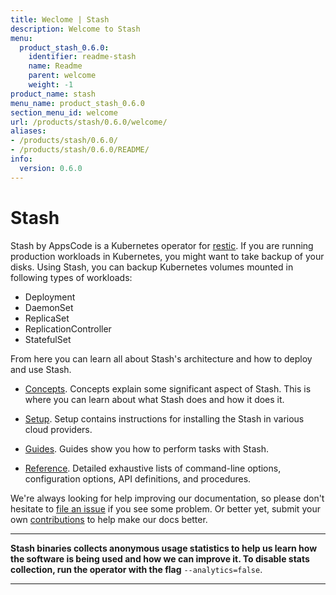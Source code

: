 ```yaml
---
title: Weclome | Stash
description: Welcome to Stash
menu:
  product_stash_0.6.0:
    identifier: readme-stash
    name: Readme
    parent: welcome
    weight: -1
product_name: stash
menu_name: product_stash_0.6.0
section_menu_id: welcome
url: /products/stash/0.6.0/welcome/
aliases:
- /products/stash/0.6.0/
- /products/stash/0.6.0/README/
info:
  version: 0.6.0
---
```


# Stash
 Stash by AppsCode is a Kubernetes operator for [restic](https://restic.net). If you are running production workloads in Kubernetes, you might want to take backup of your disks. Using Stash, you can backup Kubernetes volumes mounted in following types of workloads:

- Deployment
- DaemonSet
- ReplicaSet
- ReplicationController
- StatefulSet

From here you can learn all about Stash's architecture and how to deploy and use Stash.

- [Concepts](/products/stash/0.6.0/concepts/). Concepts explain some significant aspect of Stash. This is where you can learn about what Stash does and how it does it.

- [Setup](/products/stash/0.6.0/setup/). Setup contains instructions for installing
  the Stash in various cloud providers.

- [Guides](/products/stash/0.6.0/guides/). Guides show you how to perform tasks with Stash.

- [Reference](/products/stash/0.6.0/reference/). Detailed exhaustive lists of
command-line options, configuration options, API definitions, and procedures.

We're always looking for help improving our documentation, so please don't hesitate to [file an issue](https://github.com/appscode/stash/issues/new) if you see some problem. Or better yet, submit your own [contributions](/products/stash/0.6.0/CONTRIBUTING) to help
make our docs better.

---

**Stash binaries collects anonymous usage statistics to help us learn how the software is being used and how we can improve it. To disable stats collection, run the operator with the flag** `--analytics=false`.

---
